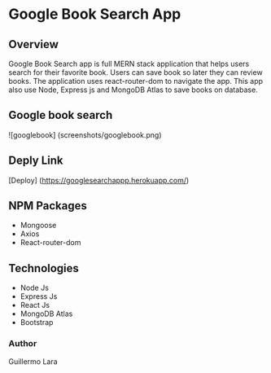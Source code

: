 # Google Book Search App

## Overview
Google Book Search app is full MERN stack application that helps users search for their favorite book. Users can save book so later they can review books. The application uses react-router-dom to navigate the app. This app also use Node, Express js and MongoDB Atlas to save books on database.

## Google book search
![googlebook] (screenshots/googlebook.png)
 
## Deply Link
[Deploy] (https://googlesearchappp.herokuapp.com/)

## NPM Packages
* Mongoose
* Axios
* React-router-dom

## Technologies
* Node Js
* Express Js
* React Js
* MongoDB Atlas
* Bootstrap

### Author
Guillermo Lara
